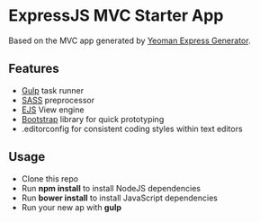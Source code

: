 


# ExpressJS MVC Starter App

Based on the MVC app generated by [Yeoman Express Generator](https://github.com/petecoop/generator-express).

## Features

 * [Gulp](http://gulpjs.com/) task runner
 * [SASS](http://sass-lang.com/) preprocessor
 * [EJS](http://www.embeddedjs.com/) View engine
 * [Bootstrap](http://getbootstrap.com/) library for quick prototyping
 * .editorconfig for consistent coding styles within text editors

## Usage

* Clone this repo
* Run **npm install** to install NodeJS dependencies
* Run **bower install** to install JavaScript dependencies
* Run your new ap with **gulp**

